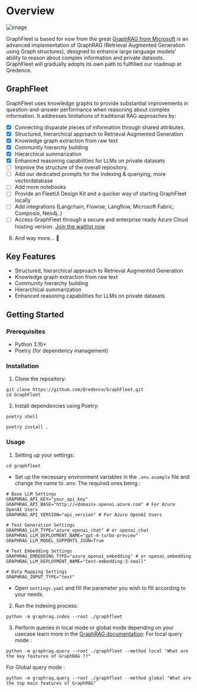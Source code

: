 # Overview
![image](https://github.com/user-attachments/assets/c3ca5ec8-1bbf-4a9c-988e-e7f5100ea5d5)

GraphFleet is based for now from the great  [GraphRAG from Microsoft](https://github.com/microsoft/graphrag) is an advanced implementation of GraphRAG (Retrieval Augmented Generation using Graph structures), designed to enhance large language models' ability to reason about complex information and private datasets. GraphFleet will gradually adopts its own path to fullfilled our roadmap at Qredence.

## GraphFleet

GraphFleet uses knowledge graphs to provide substantial improvements in question-and-answer performance when reasoning about complex information. It addresses limitations of traditional RAG approaches by:

- [x] Connecting disparate pieces of information through shared attributes.
- [x] Structured, hierarchical approach to Retrieval Augmented Generation
- [x] Knowledge graph extraction from raw text
- [x] Community hierarchy building
- [x] Hierarchical summarization
- [x] Enhanced reasoning capabilities for LLMs on private datasets
- [ ] Improve the structure of the overall repository.
- [ ] Add our dedicated prompts for the indexing & queriying, more vectordatabase
- [ ] Add more notebooks
- [ ] Provide an FleetUI Design Kit and a quicker way of starting GraphFleet locally
- [ ] Add integrations (Langchain, Flowise, Langflow, Microsoft Fabric, Composio, Neo4j..)
- [ ] Access GraphFleet  through a secure and enterprise ready Azure Cloud hosting version. [Join the waitlist now](https://forms.office.com/e/9cHKxgrQgV)
8. And way more... 👀

## Key Features

- Structured, hierarchical approach to Retrieval Augmented Generation
- Knowledge graph extraction from raw text
- Community hierarchy building
- Hierarchical summarization
- Enhanced reasoning capabilities for LLMs on private datasets

## Getting Started

### Prerequisites

- Python 3.10+
- Poetry (for dependency management)

### Installation

1. Clone the repository:
```
git clone https://github.com/Qredence/GraphFleet.git
cd GraphFleet
```


2. Install dependencies using Poetry:

```
poetry shell
```

```
poetry install .
```

### Usage

1. Setting up your settings:

```
cd graphfleet
```

- Set up the necessary environment variables in the `.env.example` file and change the name to .env.
The required ones being :

```
# Base LLM Settings
GRAPHRAG_API_KEY="your_api_key"
GRAPHRAG_API_BASE="http://<domain>.openai.azure.com" # For Azure OpenAI Users
GRAPHRAG_API_VERSION="api_version" # For Azure OpenAI Users

# Text Generation Settings
GRAPHRAG_LLM_TYPE="azure_openai_chat" # or openai_chat
GRAPHRAG_LLM_DEPLOYMENT_NAME="gpt-4-turbo-preview"
GRAPHRAG_LLM_MODEL_SUPPORTS_JSON=True

# Text Embedding Settings
GRAPHRAG_EMBEDDING_TYPE="azure_openai_embedding" # or openai_embedding
GRAPHRAG_LLM_DEPLOYMENT_NAME="text-embedding-3-small"

# Data Mapping Settings
GRAPHRAG_INPUT_TYPE="text"
```


- Open `settings.yaml` and fill the parameter you wish to fill according to your needs.


2. Run the indexing process:

```
python -m graphrag.index --root ./graphfleet
```


3. Perform queries in local mode or global mode depending on your usecase learn more in the [GraphRAG documentation](https://microsoft.github.io/graphrag/posts/query/overview/):
For local query mode :

```
python -m graphrag.query --root ./graphfleet --method local "What are the key features of GraphRAG ??"
```

For Global query mode :

```
python -m graphrag.query --root ./graphfleet --method global "What are the top main features of GraphRAG"
```
